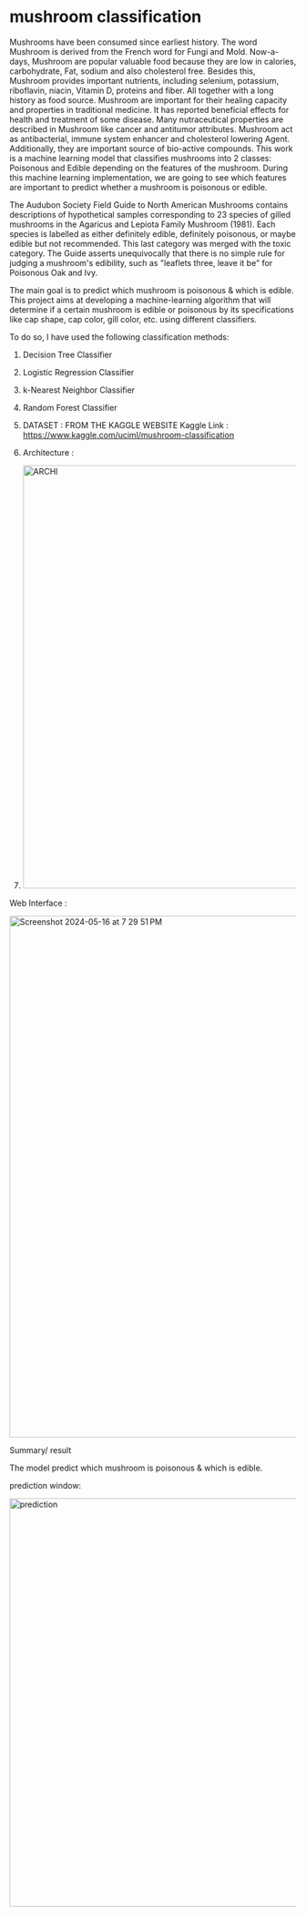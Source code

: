 # mushroom classification

Mushrooms have been consumed since earliest history. The word Mushroom is derived from the French word for Fungi and Mold. Now-a-days, Mushroom are popular valuable food because they are low in calories, carbohydrate, Fat, sodium and also cholesterol free. Besides this, Mushroom provides important nutrients, including selenium, potassium, riboflavin, niacin, Vitamin D, proteins and fiber. All together with a long history as food source. Mushroom are important for their healing capacity and properties in traditional medicine. It has reported beneficial effects for health and treatment of some disease. Many nutraceutical properties are described in Mushroom like cancer and antitumor attributes. Mushroom act as antibacterial, immune system enhancer and cholesterol lowering Agent. Additionally, they are important source of bio-active compounds. This work is a machine learning model that classifies mushrooms into 2 classes: Poisonous and Edible depending on the features of the mushroom. During this machine learning implementation, we are going to see which features are important to predict whether a mushroom is poisonous or edible.

The Audubon Society Field Guide to North American Mushrooms contains descriptions of hypothetical samples corresponding to 23 species of gilled mushrooms in the Agaricus and Lepiota Family Mushroom (1981). Each species is labelled as either definitely edible, definitely poisonous, or maybe edible but not recommended. This last category was merged with the toxic category. The Guide asserts unequivocally that there is no simple rule for judging a mushroom's edibility, such as "leaflets three, leave it be" for Poisonous Oak and Ivy.

The main goal is to predict which mushroom is poisonous & which is edible.
This project aims at developing a machine-learning algorithm that will determine if a certain mushroom is edible or poisonous by its specifications like cap shape, cap color, gill color, etc. using different classifiers.

To do so, I have used the following classification methods:

1. Decision Tree Classifier
2. Logistic Regression Classifier
3. k-Nearest Neighbor Classifier
6. Random Forest Classifier

7. DATASET : FROM THE KAGGLE WEBSITE Kaggle Link : https://www.kaggle.com/uciml/mushroom-classification

8. Architecture :
  
   
11. <img width="743" alt="ARCHI" src="https://github.com/priyankash01/Read-me/assets/142376337/3fd573c8-3994-494a-a7c6-ae24aca90515">

Web Interface : 


<img width="916" alt="Screenshot 2024-05-16 at 7 29 51 PM" src="https://github.com/priyankash01/Read-me/assets/142376337/d3cdfeed-f641-4306-8d07-8fbb8841568a">

Summary/ result

The model predict which mushroom is poisonous & which is edible. 

prediction window:

<img width="717" alt="prediction" src="https://github.com/priyankash01/ml/assets/142376337/cf73222b-a516-47c5-9409-640df698a67d">



